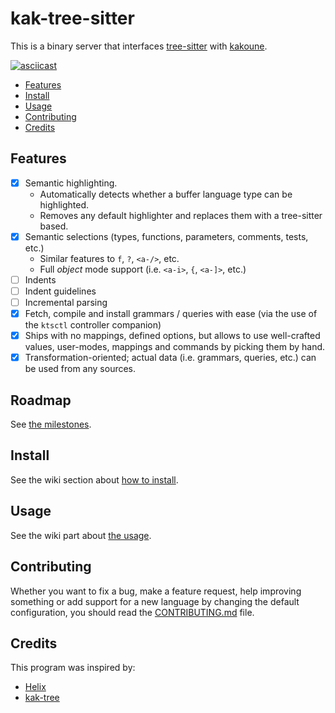 # kak-tree-sitter

This is a binary server that interfaces [tree-sitter](https://tree-sitter.github.io/) with
[kakoune](https://kakoune.org/).

[![asciicast](https://asciinema.org/a/606062.svg)](https://asciinema.org/a/606062)

- [Features](#features)
- [Install](#install)
- [Usage](#usage)
- [Contributing](#contributing)
- [Credits](#credits)

## Features

- [x] Semantic highlighting.
  - Automatically detects whether a buffer language type can be highlighted.
  - Removes any default highlighter and replaces them with a tree-sitter based.
- [x] Semantic selections (types, functions, parameters, comments, tests, etc.)
  - Similar features to `f`, `?`, `<a-/>`, etc.
  - Full _object_ mode support (i.e. `<a-i>`, `{`, `<a-]>`, etc.)
- [ ] Indents
- [ ] Indent guidelines
- [ ] Incremental parsing
- [x] Fetch, compile and install grammars / queries with ease (via the use of the `ktsctl` controller companion)
- [x] Ships with no mappings, defined options, but allows to use well-crafted values, user-modes, mappings and
  commands by picking them by hand.
- [x] Transformation-oriented; actual data (i.e. grammars, queries, etc.) can be used from any sources.

## Roadmap

See [the milestones](https://github.com/hadronized/kak-tree-sitter/milestones).

## Install

See the wiki section about [how to install](https://github.com/hadronized/kak-tree-sitter/wiki/Install).

## Usage

See the wiki part about [the usage](https://github.com/hadronized/kak-tree-sitter/wiki/Usage).

## Contributing

Whether you want to fix a bug, make a feature request, help improving something or add support for a new language by
changing the default configuration, you should read the [CONTRIBUTING.md](./CONTRIBUTING.md) file.

## Credits

This program was inspired by:

- [Helix](https://helix-editor.com)
- [kak-tree](https://github.com/ul/kak-tree)
